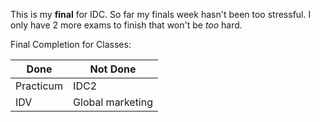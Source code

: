 This is my __final__ for IDC. So far my finals week hasn't been too stressful. 
I only have 2 more exams to finish that won't be *too* hard.       



Final Completion for Classes: 

Done   | Not Done
-------|--------
Practicum | IDC2
IDV    |Global marketing 
